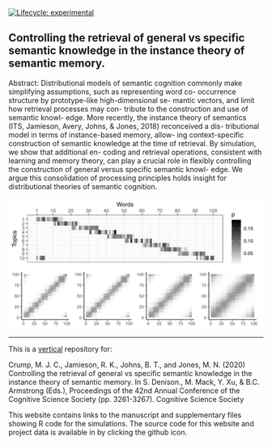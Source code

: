 
<!-- badges: start -->
[![Lifecycle: experimental](https://img.shields.io/badge/lifecycle-experimental-orange.svg)](https://www.tidyverse.org/lifecycle/#experimental)

<!-- badges: end -->

## Controlling the retrieval of general vs specific semantic knowledge in the instance theory of semantic memory.

<div class="row">
<div class="col-sm-6">

Abstract: Distributional models of semantic cognition commonly make simplifying assumptions, such as representing word co- occurrence structure by prototype-like high-dimensional se- mantic vectors, and limit how retrieval processes may con- tribute to the construction and use of semantic knowl- edge. More recently, the instance theory of semantics (ITS, Jamieson, Avery, Johns, & Jones, 2018) reconceived a dis- tributional model in terms of instance-based memory, allow- ing context-specific construction of semantic knowledge at the time of retrieval. By simulation, we show that additional en- coding and retrieval operations, consistent with learning and memory theory, can play a crucial role in flexibly controlling the construction of general versus specific semantic knowl- edge. We argue this consolidation of processing principles holds insight for distributional theories of semantic cognition.
</div>
<div class="col-sm-6">
<img src='man/figures/logo.png' align="center" />
</div>
</div>

---

This is a [vertical](https://crumplab.github.io/vertical/) repository for:

Crump, M. J. C., Jamieson, R. K., Johns, B. T., and Jones, M. N. (2020) Controlling the retrieval of general vs specific semantic knowledge in the instance theory of semantic memory.  In S. Denison., M. Mack, Y. Xu, & B.C. Armstrong (Eds.), Proceedings of the 42nd Annual Conference of the Cognitive Science Society (pp. 3261-3267). Cognitive Science Society

This website contains links to the manuscript and supplementary files showing R code for the simulations. The source code for this website and project data is available in by clicking the github icon.






